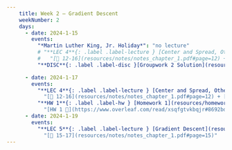```yaml
---
    title: Week 2 – Gradient Descent
    weekNumber: 2
    days:
      - date: 2024-1-15
        events:
          "*Martin Luther King, Jr. Holiday*": "no lecture"
          # "**LEC 4**{: .label .label-lecture } [Center and Spread, Other Loss Functions](resources/lecture/lec04.pdf) ": 
          #   "[📖 12-16](resources/notes/notes_chapter_1.pdf#page=12) + [📖](resources/notes/spread.pdf)"
          "**DISC**{: .label .label-disc }[Groupwork 2 Solution](resources/groupwork/groupwork2_release.pdf) (not graded) ":

      - date: 2024-1-17
        events:
          "**LEC 4**{: .label .label-lecture } [Center and Spread, Other Loss Functions](resources/lecture/lec04.pdf) ": 
            "[📖 12-16](resources/notes/notes_chapter_1.pdf#page=12) + [📖](resources/notes/spread.pdf)"
          "**HW 1**{: .label .label-hw } [Homework 1](resources/homework/hw1/homework1_release.pdf)":
            "[HW 1 🍃](https://www.overleaf.com/read/xsqfgtvkbqjr#8692bd)"
      - date: 2024-1-19
        events:
          "**LEC 5**{: .label .label-lecture } [Gradient Descent](resources/lecture/lec05.pdf) ":
            "[📖 15-17](resources/notes/notes_chapter_1.pdf#page=15)"
---
```

